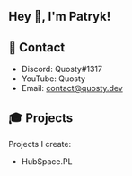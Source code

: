 
## Hey 👋, I'm Patryk!

## 💼 Contact

* Discord: Quosty#1317
* YouTube: Quosty
* Email: contact@quosty.dev


## 🎓 Projects

Projects I create:

- HubSpace.PL
